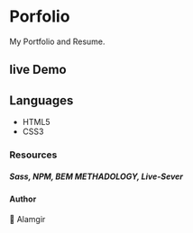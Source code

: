 # Porfolio
My Portfolio and Resume.

## live Demo

## Languages
- HTML5
- CSS3

### Resources


##### Sass, NPM, BEM METHADOLOGY, Live-Sever

#### Author
:bust_in_silhouette: Alamgir

